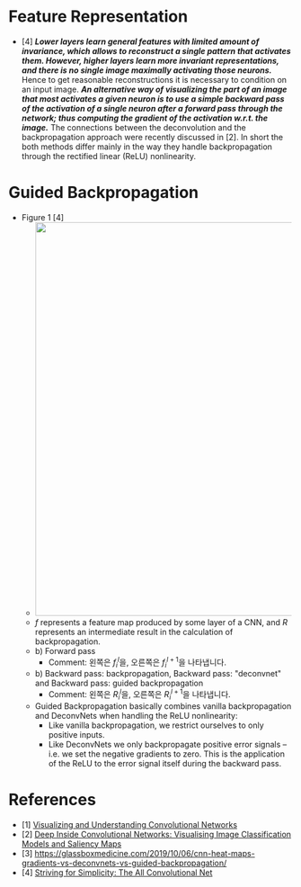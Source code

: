 # Feature Representation
- [4] ***Lower layers learn general features with limited amount of invariance, which allows to reconstruct a single pattern that activates them. However, higher layers learn more invariant representations, and there is no single image maximally activating those neurons.*** Hence to get reasonable reconstructions it is necessary to condition on an input image. ***An alternative way of visualizing the part of an image that most activates a given neuron is to use a simple backward pass of the activation of a single neuron after a forward pass through the network; thus computing the gradient of the activation w.r.t. the image.*** The connections between the deconvolution and the backpropagation approach were recently discussed in [2]. In short the both methods differ mainly in the way they handle backpropagation through the rectified linear (ReLU) nonlinearity.

# Guided Backpropagation
- Figure 1 [4]
    - <img src="https://user-images.githubusercontent.com/67457712/226080571-0e94e14d-49ee-48ad-b32c-d1901ed7889c.png" width="700">
    - $f$ represents a feature map produced by some layer of a CNN, and $R$ represents an intermediate result in the calculation of backpropagation.
    - b) Forward pass
        - Comment: 왼쪽은 $f^{l}_i$을, 오른쪽은 $f^{l + 1}_{i}$을 나타냅니다.
    - b) Backward pass: backpropagation, Backward pass: "deconvnet" and Backward pass: guided backpropagation
        - Comment: 왼쪽은 $R^{l}_i$을, 오른쪽은 $R^{l + 1}_{i}$을 나타냅니다.
    - Guided Backpropagation basically combines vanilla backpropagation and DeconvNets when handling the ReLU nonlinearity:
        - Like vanilla backpropagation, we restrict ourselves to only positive inputs.
        - Like DeconvNets we only backpropagate positive error signals – i.e. we set the negative gradients to zero. This is the application of the ReLU to the error signal itself during the backward pass.

# References
- [1] [Visualizing and Understanding Convolutional Networks](https://arxiv.org/pdf/1311.2901.pdf)
- [2] [Deep Inside Convolutional Networks: Visualising Image Classification Models and Saliency Maps](https://arxiv.org/pdf/1312.6034.pdf)
- [3] https://glassboxmedicine.com/2019/10/06/cnn-heat-maps-gradients-vs-deconvnets-vs-guided-backpropagation/
- [4] [Striving for Simplicity: The All Convolutional Net](https://arxiv.org/pdf/1412.6806.pdf)
